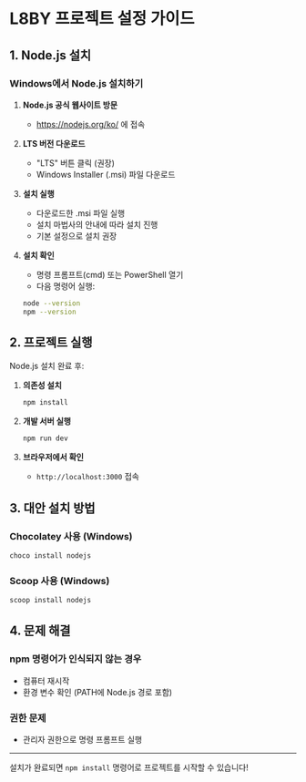 # L8BY 프로젝트 설정 가이드

## 1. Node.js 설치

### Windows에서 Node.js 설치하기

1. **Node.js 공식 웹사이트 방문**
   - https://nodejs.org/ko/ 에 접속

2. **LTS 버전 다운로드**
   - "LTS" 버튼 클릭 (권장)
   - Windows Installer (.msi) 파일 다운로드

3. **설치 실행**
   - 다운로드한 .msi 파일 실행
   - 설치 마법사의 안내에 따라 설치 진행
   - 기본 설정으로 설치 권장

4. **설치 확인**
   - 명령 프롬프트(cmd) 또는 PowerShell 열기
   - 다음 명령어 실행:
   ```bash
   node --version
   npm --version
   ```

## 2. 프로젝트 실행

Node.js 설치 완료 후:

1. **의존성 설치**
   ```bash
   npm install
   ```

2. **개발 서버 실행**
   ```bash
   npm run dev
   ```

3. **브라우저에서 확인**
   - `http://localhost:3000` 접속

## 3. 대안 설치 방법

### Chocolatey 사용 (Windows)
```bash
choco install nodejs
```

### Scoop 사용 (Windows)
```bash
scoop install nodejs
```

## 4. 문제 해결

### npm 명령어가 인식되지 않는 경우
- 컴퓨터 재시작
- 환경 변수 확인 (PATH에 Node.js 경로 포함)

### 권한 문제
- 관리자 권한으로 명령 프롬프트 실행

---

설치가 완료되면 `npm install` 명령어로 프로젝트를 시작할 수 있습니다! 